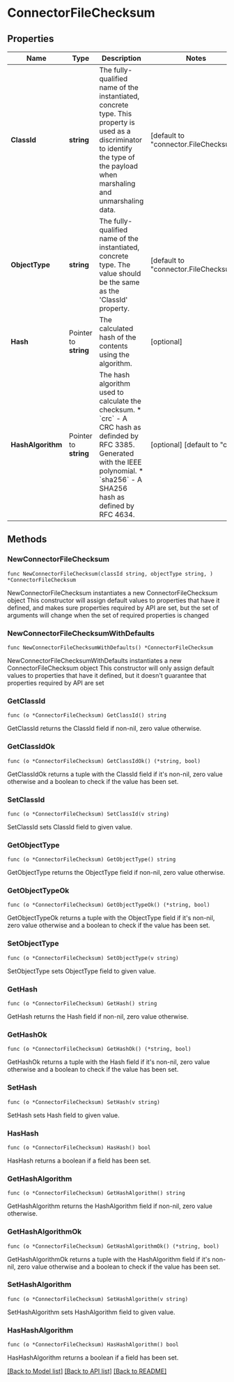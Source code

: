 # ConnectorFileChecksum

## Properties

Name | Type | Description | Notes
------------ | ------------- | ------------- | -------------
**ClassId** | **string** | The fully-qualified name of the instantiated, concrete type. This property is used as a discriminator to identify the type of the payload when marshaling and unmarshaling data. | [default to "connector.FileChecksum"]
**ObjectType** | **string** | The fully-qualified name of the instantiated, concrete type. The value should be the same as the &#39;ClassId&#39; property. | [default to "connector.FileChecksum"]
**Hash** | Pointer to **string** | The calculated hash of the contents using the algorithm. | [optional] 
**HashAlgorithm** | Pointer to **string** | The hash algorithm used to calculate the checksum. * &#x60;crc&#x60; - A CRC hash as definded by RFC 3385. Generated with the IEEE polynomial. * &#x60;sha256&#x60; - A SHA256 hash as defined by RFC 4634. | [optional] [default to "crc"]

## Methods

### NewConnectorFileChecksum

`func NewConnectorFileChecksum(classId string, objectType string, ) *ConnectorFileChecksum`

NewConnectorFileChecksum instantiates a new ConnectorFileChecksum object
This constructor will assign default values to properties that have it defined,
and makes sure properties required by API are set, but the set of arguments
will change when the set of required properties is changed

### NewConnectorFileChecksumWithDefaults

`func NewConnectorFileChecksumWithDefaults() *ConnectorFileChecksum`

NewConnectorFileChecksumWithDefaults instantiates a new ConnectorFileChecksum object
This constructor will only assign default values to properties that have it defined,
but it doesn't guarantee that properties required by API are set

### GetClassId

`func (o *ConnectorFileChecksum) GetClassId() string`

GetClassId returns the ClassId field if non-nil, zero value otherwise.

### GetClassIdOk

`func (o *ConnectorFileChecksum) GetClassIdOk() (*string, bool)`

GetClassIdOk returns a tuple with the ClassId field if it's non-nil, zero value otherwise
and a boolean to check if the value has been set.

### SetClassId

`func (o *ConnectorFileChecksum) SetClassId(v string)`

SetClassId sets ClassId field to given value.


### GetObjectType

`func (o *ConnectorFileChecksum) GetObjectType() string`

GetObjectType returns the ObjectType field if non-nil, zero value otherwise.

### GetObjectTypeOk

`func (o *ConnectorFileChecksum) GetObjectTypeOk() (*string, bool)`

GetObjectTypeOk returns a tuple with the ObjectType field if it's non-nil, zero value otherwise
and a boolean to check if the value has been set.

### SetObjectType

`func (o *ConnectorFileChecksum) SetObjectType(v string)`

SetObjectType sets ObjectType field to given value.


### GetHash

`func (o *ConnectorFileChecksum) GetHash() string`

GetHash returns the Hash field if non-nil, zero value otherwise.

### GetHashOk

`func (o *ConnectorFileChecksum) GetHashOk() (*string, bool)`

GetHashOk returns a tuple with the Hash field if it's non-nil, zero value otherwise
and a boolean to check if the value has been set.

### SetHash

`func (o *ConnectorFileChecksum) SetHash(v string)`

SetHash sets Hash field to given value.

### HasHash

`func (o *ConnectorFileChecksum) HasHash() bool`

HasHash returns a boolean if a field has been set.

### GetHashAlgorithm

`func (o *ConnectorFileChecksum) GetHashAlgorithm() string`

GetHashAlgorithm returns the HashAlgorithm field if non-nil, zero value otherwise.

### GetHashAlgorithmOk

`func (o *ConnectorFileChecksum) GetHashAlgorithmOk() (*string, bool)`

GetHashAlgorithmOk returns a tuple with the HashAlgorithm field if it's non-nil, zero value otherwise
and a boolean to check if the value has been set.

### SetHashAlgorithm

`func (o *ConnectorFileChecksum) SetHashAlgorithm(v string)`

SetHashAlgorithm sets HashAlgorithm field to given value.

### HasHashAlgorithm

`func (o *ConnectorFileChecksum) HasHashAlgorithm() bool`

HasHashAlgorithm returns a boolean if a field has been set.


[[Back to Model list]](../README.md#documentation-for-models) [[Back to API list]](../README.md#documentation-for-api-endpoints) [[Back to README]](../README.md)


